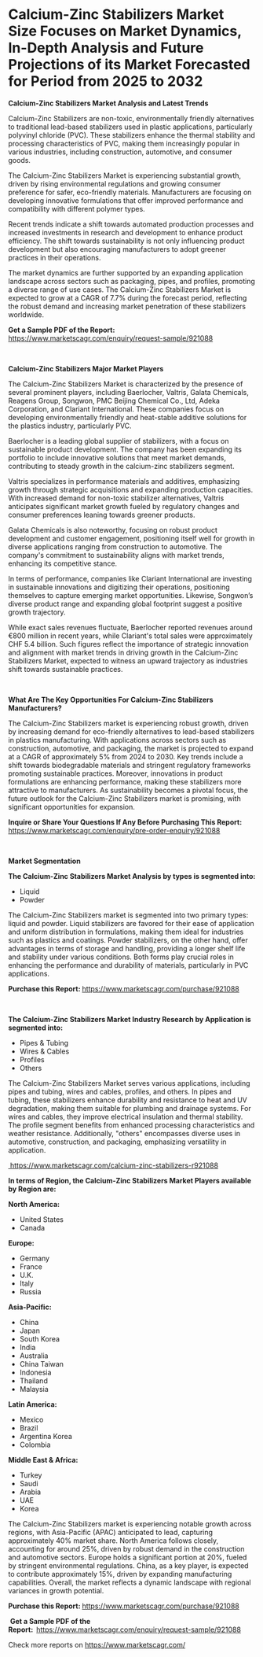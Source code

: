 <p><h1>Calcium-Zinc Stabilizers Market Size Focuses on Market Dynamics, In-Depth Analysis and Future Projections of its Market Forecasted for Period from 2025 to 2032</h1></p><p><strong>Calcium-Zinc Stabilizers Market Analysis and Latest Trends</strong></p>
<p><p>Calcium-Zinc Stabilizers are non-toxic, environmentally friendly alternatives to traditional lead-based stabilizers used in plastic applications, particularly polyvinyl chloride (PVC). These stabilizers enhance the thermal stability and processing characteristics of PVC, making them increasingly popular in various industries, including construction, automotive, and consumer goods. </p><p>The Calcium-Zinc Stabilizers Market is experiencing substantial growth, driven by rising environmental regulations and growing consumer preference for safer, eco-friendly materials. Manufacturers are focusing on developing innovative formulations that offer improved performance and compatibility with different polymer types. </p><p>Recent trends indicate a shift towards automated production processes and increased investments in research and development to enhance product efficiency. The shift towards sustainability is not only influencing product development but also encouraging manufacturers to adopt greener practices in their operations. </p><p>The market dynamics are further supported by an expanding application landscape across sectors such as packaging, pipes, and profiles, promoting a diverse range of use cases. The Calcium-Zinc Stabilizers Market is expected to grow at a CAGR of 7.7% during the forecast period, reflecting the robust demand and increasing market penetration of these stabilizers worldwide.</p></p>
<p><strong>Get a Sample PDF of the Report:&nbsp;</strong> <a href="https://www.marketscagr.com/enquiry/request-sample/921088?utm_campaign=2208&utm_medium=2&utm_source=Github&utm_content=ia&utm_term=01022025&utm_id=calcium-zinc-stabilizers">https://www.marketscagr.com/enquiry/request-sample/921088</a></p>
<p>&nbsp;</p>
<p><strong>Calcium-Zinc Stabilizers Major Market Players</strong></p>
<p><p>The Calcium-Zinc Stabilizers Market is characterized by the presence of several prominent players, including Baerlocher, Valtris, Galata Chemicals, Reagens Group, Songwon, PMC Beijing Chemical Co., Ltd, Adeka Corporation, and Clariant International. These companies focus on developing environmentally friendly and heat-stable additive solutions for the plastics industry, particularly PVC.</p><p>Baerlocher is a leading global supplier of stabilizers, with a focus on sustainable product development. The company has been expanding its portfolio to include innovative solutions that meet market demands, contributing to steady growth in the calcium-zinc stabilizers segment.</p><p>Valtris specializes in performance materials and additives, emphasizing growth through strategic acquisitions and expanding production capacities. With increased demand for non-toxic stabilizer alternatives, Valtris anticipates significant market growth fueled by regulatory changes and consumer preferences leaning towards greener products.</p><p>Galata Chemicals is also noteworthy, focusing on robust product development and customer engagement, positioning itself well for growth in diverse applications ranging from construction to automotive. The company's commitment to sustainability aligns with market trends, enhancing its competitive stance.</p><p>In terms of performance, companies like Clariant International are investing in sustainable innovations and digitizing their operations, positioning themselves to capture emerging market opportunities. Likewise, Songwon’s diverse product range and expanding global footprint suggest a positive growth trajectory.</p><p>While exact sales revenues fluctuate, Baerlocher reported revenues around €800 million in recent years, while Clariant's total sales were approximately CHF 5.4 billion. Such figures reflect the importance of strategic innovation and alignment with market trends in driving growth in the Calcium-Zinc Stabilizers Market, expected to witness an upward trajectory as industries shift towards sustainable practices.</p></p>
<p>&nbsp;</p>
<p><strong>What Are The Key Opportunities For Calcium-Zinc Stabilizers Manufacturers?</strong></p>
<p><p>The Calcium-Zinc Stabilizers market is experiencing robust growth, driven by increasing demand for eco-friendly alternatives to lead-based stabilizers in plastics manufacturing. With applications across sectors such as construction, automotive, and packaging, the market is projected to expand at a CAGR of approximately 5% from 2024 to 2030. Key trends include a shift towards biodegradable materials and stringent regulatory frameworks promoting sustainable practices. Moreover, innovations in product formulations are enhancing performance, making these stabilizers more attractive to manufacturers. As sustainability becomes a pivotal focus, the future outlook for the Calcium-Zinc Stabilizers market is promising, with significant opportunities for expansion.</p></p>
<p><strong>Inquire or Share Your Questions If Any Before Purchasing This Report:</strong> <a href="https://www.marketscagr.com/enquiry/pre-order-enquiry/921088?utm_campaign=2208&utm_medium=2&utm_source=Github&utm_content=ia&utm_term=01022025&utm_id=calcium-zinc-stabilizers">https://www.marketscagr.com/enquiry/pre-order-enquiry/921088</a></p>
<p>&nbsp;</p>
<p><strong>Market Segmentation</strong></p>
<p><strong>The Calcium-Zinc Stabilizers Market Analysis by types is segmented into:</strong></p>
<p><ul><li>Liquid</li><li>Powder</li></ul></p>
<p><p>The Calcium-Zinc Stabilizers market is segmented into two primary types: liquid and powder. Liquid stabilizers are favored for their ease of application and uniform distribution in formulations, making them ideal for industries such as plastics and coatings. Powder stabilizers, on the other hand, offer advantages in terms of storage and handling, providing a longer shelf life and stability under various conditions. Both forms play crucial roles in enhancing the performance and durability of materials, particularly in PVC applications.</p></p>
<p><strong>Purchase this Report:&nbsp;</strong><a href="https://www.marketscagr.com/purchase/921088?utm_campaign=2208&utm_medium=2&utm_source=Github&utm_content=ia&utm_term=01022025&utm_id=calcium-zinc-stabilizers">https://www.marketscagr.com/purchase/921088</a></p>
<p>&nbsp;</p>
<p><strong>The Calcium-Zinc Stabilizers Market Industry Research by Application is segmented into:</strong></p>
<p><ul><li>Pipes & Tubing</li><li>Wires & Cables</li><li>Profiles</li><li>Others</li></ul></p>
<p><p>The Calcium-Zinc Stabilizers Market serves various applications, including pipes and tubing, wires and cables, profiles, and others. In pipes and tubing, these stabilizers enhance durability and resistance to heat and UV degradation, making them suitable for plumbing and drainage systems. For wires and cables, they improve electrical insulation and thermal stability. The profile segment benefits from enhanced processing characteristics and weather resistance. Additionally, "others" encompasses diverse uses in automotive, construction, and packaging, emphasizing versatility in application.</p></p>
<p><a href="https://www.marketscagr.com/calcium-zinc-stabilizers-r921088?utm_campaign=2208&utm_medium=2&utm_source=Github&utm_content=ia&utm_term=01022025&utm_id=calcium-zinc-stabilizers">&nbsp;https://www.marketscagr.com/calcium-zinc-stabilizers-r921088</a></p>
<p><strong>In terms of Region, the Calcium-Zinc Stabilizers Market Players available by Region are:</strong></p>
<p>
    <p> <strong> North America: </strong>
        <ul>
            <li>United States</li>
            <li>Canada</li>
        </ul>
        </p> 
    <p> <strong> Europe: </strong>
        <ul>
            <li>Germany</li>
            <li>France</li>
            <li>U.K.</li>
            <li>Italy</li>
            <li>Russia</li>
        </ul>
        </p> 
    <p> <strong> Asia-Pacific: </strong>
        <ul>
            <li>China</li>
            <li>Japan</li>
            <li>South Korea</li>
            <li>India</li>
            <li>Australia</li>
            <li>China Taiwan</li>
            <li>Indonesia</li>
            <li>Thailand</li>
            <li>Malaysia</li>
        </ul>
        </p> 
    <p> <strong> Latin America: </strong>
        <ul>
            <li>Mexico</li>
            <li>Brazil</li>
            <li>Argentina Korea</li>
            <li>Colombia</li>
        </ul>
        </p> 
    <p> <strong> Middle East & Africa: </strong>
        <ul>
            <li>Turkey</li>
            <li>Saudi</li>
            <li>Arabia</li>
            <li>UAE</li>
            <li>Korea</li>
        </ul>
    </p>
    </p>
<p><p>The Calcium-Zinc Stabilizers market is experiencing notable growth across regions, with Asia-Pacific (APAC) anticipated to lead, capturing approximately 40% market share. North America follows closely, accounting for around 25%, driven by robust demand in the construction and automotive sectors. Europe holds a significant portion at 20%, fueled by stringent environmental regulations. China, as a key player, is expected to contribute approximately 15%, driven by expanding manufacturing capabilities. Overall, the market reflects a dynamic landscape with regional variances in growth potential.</p></p>
<p><strong>Purchase this Report: </strong><a href="https://www.marketscagr.com/purchase/921088?utm_campaign=2208&utm_medium=2&utm_source=Github&utm_content=ia&utm_term=01022025&utm_id=calcium-zinc-stabilizers">https://www.marketscagr.com/purchase/921088</a></p>
<p>&nbsp;<strong>Get a Sample PDF of the Report:&nbsp;&nbsp;</strong><a href="https://www.marketscagr.com/enquiry/request-sample/921088?utm_campaign=2208&utm_medium=2&utm_source=Github&utm_content=ia&utm_term=01022025&utm_id=calcium-zinc-stabilizers">https://www.marketscagr.com/enquiry/request-sample/921088</a></p>
<p><strong></strong></p>
<p>Check more reports on <a href="https://www.marketscagr.com/?utm_campaign=2208&utm_medium=2&utm_source=Github&utm_content=ia&utm_term=01022025&utm_id=calcium-zinc-stabilizers">https://www.marketscagr.com/</a></p>